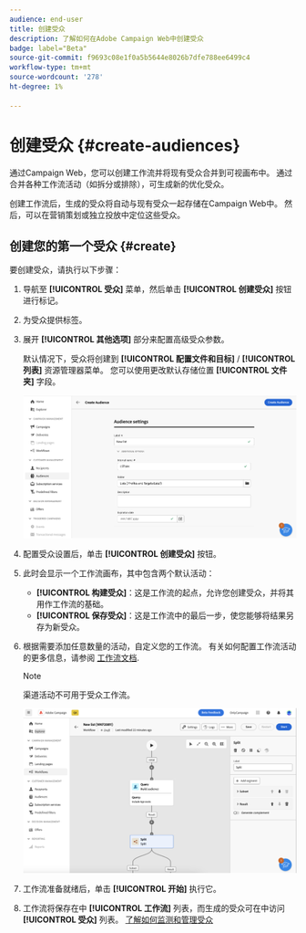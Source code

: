 ```yaml
---
audience: end-user
title: 创建受众
description: 了解如何在Adobe Campaign Web中创建受众
badge: label="Beta"
source-git-commit: f9693c08e1f0a5b5644e8026b7dfe788ee6499c4
workflow-type: tm+mt
source-wordcount: '278'
ht-degree: 1%

---
```



# 创建受众 {#create-audiences}

通过Campaign Web，您可以创建工作流并将现有受众合并到可视画布中。 通过合并各种工作流活动（如拆分或排除），可生成新的优化受众。

创建工作流后，生成的受众将自动与现有受众一起存储在Campaign Web中。 然后，可以在营销策划或独立投放中定位这些受众。

## 创建您的第一个受众 {#create}

要创建受众，请执行以下步骤：

1. 导航至 **[!UICONTROL 受众]** 菜单，然后单击 **[!UICONTROL 创建受众]** 按钮进行标记。
1. 为受众提供标签。
1. 展开 **[!UICONTROL 其他选项]** 部分来配置高级受众参数。

   默认情况下，受众将创建到 **[!UICONTROL 配置文件和目标]** / **[!UICONTROL 列表]** 资源管理器菜单。 您可以使用更改默认存储位置 **[!UICONTROL 文件夹]** 字段。

   ![](assets/audiences-settings.png)

1. 配置受众设置后，单击 **[!UICONTROL 创建受众]** 按钮。

1. 此时会显示一个工作流画布，其中包含两个默认活动：

   * **[!UICONTROL 构建受众]**：这是工作流的起点，允许您创建受众，并将其用作工作流的基础。
   * **[!UICONTROL 保存受众]**：这是工作流中的最后一步，使您能够将结果另存为新受众。

1. 根据需要添加任意数量的活动，自定义您的工作流。 有关如何配置工作流活动的更多信息，请参阅 [工作流文档](../workflows/activities/about-activities.md).

   >[!NOTE]
   >
   >渠道活动不可用于受众工作流。

   ![](assets/audience-creation-canvas.png)

1. 工作流准备就绪后，单击 **[!UICONTROL 开始]** 执行它。

1. 工作流将保存在中 **[!UICONTROL 工作流]** 列表，而生成的受众可在中访问 **[!UICONTROL 受众]** 列表。 [了解如何监测和管理受众](access-audiences.md)
